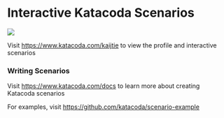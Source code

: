 # Interactive Katacoda Scenarios

[![](http://shields.katacoda.com/katacoda/kaijtie/count.svg)](https://www.katacoda.com/kaijtie "Get your profile on Katacoda.com")

Visit https://www.katacoda.com/kaijtie to view the profile and interactive scenarios

### Writing Scenarios
Visit https://www.katacoda.com/docs to learn more about creating Katacoda scenarios

For examples, visit https://github.com/katacoda/scenario-example
